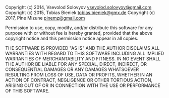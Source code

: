 Copyright (c) 2014, Vsevolod Solovyov <vsevolod.solovyov@gmail.com>
Copyright (c) 2015, Tobias Bieniek <tobias.bieniek@gmx.de>
Copyright (c) 2017, Pine Mizune <pinemz@gmail.com>

Permission to use, copy, modify, and/or distribute this software for any purpose with or without fee is hereby granted, provided that the above copyright notice and this permission notice appear in all copies.

THE SOFTWARE IS PROVIDED "AS IS" AND THE AUTHOR DISCLAIMS ALL WARRANTIES WITH REGARD TO THIS SOFTWARE INCLUDING ALL IMPLIED WARRANTIES OF MERCHANTABILITY AND FITNESS. IN NO EVENT SHALL THE AUTHOR BE LIABLE FOR ANY SPECIAL, DIRECT, INDIRECT, OR CONSEQUENTIAL DAMAGES OR ANY DAMAGES WHATSOEVER RESULTING FROM LOSS OF USE, DATA OR PROFITS, WHETHER IN AN ACTION OF CONTRACT, NEGLIGENCE OR OTHER TORTIOUS ACTION, ARISING OUT OF OR IN CONNECTION WITH THE USE OR PERFORMANCE OF THIS SOFTWARE.
